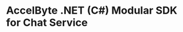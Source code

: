 [//]: # (This code is generated by tool. DO NOT EDIT.)

# AccelByte .NET (C#) Modular SDK for Chat Service